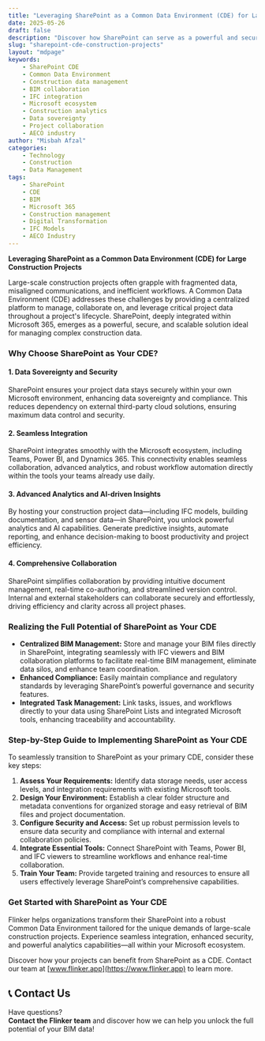 ```yaml
---
title: "Leveraging SharePoint as a Common Data Environment (CDE) for Large Construction Projects"
date: 2025-05-26
draft: false
description: "Discover how SharePoint can serve as a powerful and secure Common Data Environment (CDE) for managing complex construction projects, enabling seamless integration, enhanced collaboration, and advanced analytics."
slug: "sharepoint-cde-construction-projects"
layout: "mdpage"
keywords: 
    - SharePoint CDE
    - Common Data Environment
    - Construction data management
    - BIM collaboration
    - IFC integration
    - Microsoft ecosystem
    - Construction analytics
    - Data sovereignty
    - Project collaboration
    - AECO industry
author: "Misbah Afzal"
categories: 
    - Technology
    - Construction
    - Data Management
tags: 
    - SharePoint
    - CDE
    - BIM
    - Microsoft 365
    - Construction management
    - Digital Transformation
    - IFC Models
    - AECO Industry
---
```



**Leveraging SharePoint as a Common Data Environment (CDE) for Large Construction Projects**

Large-scale construction projects often grapple with fragmented data, misaligned communications, and inefficient workflows. A Common Data Environment (CDE) addresses these challenges by providing a centralized platform to manage, collaborate on, and leverage critical project data throughout a project's lifecycle. SharePoint, deeply integrated within Microsoft 365, emerges as a powerful, secure, and scalable solution ideal for managing complex construction data.

### Why Choose SharePoint as Your CDE?

#### 1. **Data Sovereignty and Security**

SharePoint ensures your project data stays securely within your own Microsoft environment, enhancing data sovereignty and compliance. This reduces dependency on external third-party cloud solutions, ensuring maximum data control and security.

#### 2. **Seamless Integration**

SharePoint integrates smoothly with the Microsoft ecosystem, including Teams, Power BI, and Dynamics 365. This connectivity enables seamless collaboration, advanced analytics, and robust workflow automation directly within the tools your teams already use daily.

#### 3. **Advanced Analytics and AI-driven Insights**

By hosting your construction project data—including IFC models, building documentation, and sensor data—in SharePoint, you unlock powerful analytics and AI capabilities. Generate predictive insights, automate reporting, and enhance decision-making to boost productivity and project efficiency.

#### 4. **Comprehensive Collaboration**

SharePoint simplifies collaboration by providing intuitive document management, real-time co-authoring, and streamlined version control. Internal and external stakeholders can collaborate securely and effortlessly, driving efficiency and clarity across all project phases.

### Realizing the Full Potential of SharePoint as Your CDE

* **Centralized BIM Management:** Store and manage your BIM files directly in SharePoint, integrating seamlessly with IFC viewers and BIM collaboration platforms to facilitate real-time BIM management, eliminate data silos, and enhance team coordination.
* **Enhanced Compliance:** Easily maintain compliance and regulatory standards by leveraging SharePoint’s powerful governance and security features.
* **Integrated Task Management:** Link tasks, issues, and workflows directly to your data using SharePoint Lists and integrated Microsoft tools, enhancing traceability and accountability.

### Step-by-Step Guide to Implementing SharePoint as Your CDE

To seamlessly transition to SharePoint as your primary CDE, consider these key steps:

1. **Assess Your Requirements:** Identify data storage needs, user access levels, and integration requirements with existing Microsoft tools.
2. **Design Your Environment:** Establish a clear folder structure and metadata conventions for organized storage and easy retrieval of BIM files and project documentation.
3. **Configure Security and Access:** Set up robust permission levels to ensure data security and compliance with internal and external collaboration policies.
4. **Integrate Essential Tools:** Connect SharePoint with Teams, Power BI, and IFC viewers to streamline workflows and enhance real-time collaboration.
5. **Train Your Team:** Provide targeted training and resources to ensure all users effectively leverage SharePoint’s comprehensive capabilities.

### Get Started with SharePoint as Your CDE

Flinker helps organizations transform their SharePoint into a robust Common Data Environment tailored for the unique demands of large-scale construction projects. Experience seamless integration, enhanced security, and powerful analytics capabilities—all within your Microsoft ecosystem.

Discover how your projects can benefit from SharePoint as a CDE. Contact our team at [www.flinker.app](https://www.flinker.app) to learn more.

## 📞 Contact Us
Have questions?  
**Contact the Flinker team** and discover how we can help you unlock the full potential of your BIM data!
